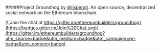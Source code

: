 #####Project Groundhog by [@lisperati](https://twitter.com/lisperati). An open source, decentralized social network on the Ethereum blockchain.

[![Join the chat at https://gitter.im/ethereumbuilders/groundhog](https://badges.gitter.im/Join%20Chat.svg)](https://gitter.im/ethereumbuilders/groundhog?utm_source=badge&utm_medium=badge&utm_campaign=pr-badge&utm_content=badge)
